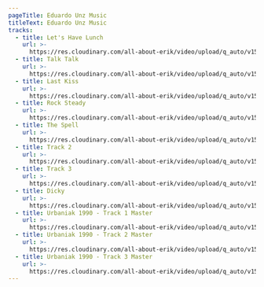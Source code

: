 ```yaml
---
pageTitle: Eduardo Unz Music
titleText: Eduardo Unz Music
tracks:
  - title: Let's Have Lunch
    url: >-
      https://res.cloudinary.com/all-about-erik/video/upload/q_auto/v1582154523/Musical%20Journey/Musical%20Friends/Friends/Eduardo%20Unz/Music/01_Lets_Have_Lunch_acgdzb.mp3
  - title: Talk Talk
    url: >-
      https://res.cloudinary.com/all-about-erik/video/upload/q_auto/v1582154529/Musical%20Journey/Musical%20Friends/Friends/Eduardo%20Unz/Music/02_Talk_Talk_mkqfab.mp3
  - title: Last Kiss
    url: >-
      https://res.cloudinary.com/all-about-erik/video/upload/q_auto/v1582154529/Musical%20Journey/Musical%20Friends/Friends/Eduardo%20Unz/Music/03_Last_Kiss_rcanwg.mp3
  - title: Rock Steady
    url: >-
      https://res.cloudinary.com/all-about-erik/video/upload/q_auto/v1582154526/Musical%20Journey/Musical%20Friends/Friends/Eduardo%20Unz/Music/04_Rock_Steady_mrhgsc.mp3
  - title: The Spell
    url: >-
      https://res.cloudinary.com/all-about-erik/video/upload/q_auto/v1582154520/Musical%20Journey/Musical%20Friends/Friends/Eduardo%20Unz/Music/05_The_Spell_pvlyzs.mp3
  - title: Track 2
    url: >-
      https://res.cloudinary.com/all-about-erik/video/upload/q_auto/v1582154526/Musical%20Journey/Musical%20Friends/Friends/Eduardo%20Unz/Music/06_Track_2_iiwpgw.mp3
  - title: Track 3
    url: >-
      https://res.cloudinary.com/all-about-erik/video/upload/q_auto/v1582154525/Musical%20Journey/Musical%20Friends/Friends/Eduardo%20Unz/Music/07_Track_3_dlpwkh.mp3
  - title: Dicky
    url: >-
      https://res.cloudinary.com/all-about-erik/video/upload/q_auto/v1582154518/Musical%20Journey/Musical%20Friends/Friends/Eduardo%20Unz/Music/08_Dicky_qibqhq.mp3
  - title: Urbaniak 1990 - Track 1 Master
    url: >-
      https://res.cloudinary.com/all-about-erik/video/upload/q_auto/v1582154523/Musical%20Journey/Musical%20Friends/Friends/Eduardo%20Unz/Music/09_Urbaniak_1990_-_Track_1_Master_kgkom7.mp3
  - title: Urbaniak 1990 - Track 2 Master
    url: >-
      https://res.cloudinary.com/all-about-erik/video/upload/q_auto/v1582154516/Musical%20Journey/Musical%20Friends/Friends/Eduardo%20Unz/Music/10_Urbaniak_1990_-_Track_2_Master_ij72fw.mp3
  - title: Urbaniak 1990 - Track 3 Master
    url: >-
      https://res.cloudinary.com/all-about-erik/video/upload/q_auto/v1582154523/Musical%20Journey/Musical%20Friends/Friends/Eduardo%20Unz/Music/11_Urbaniak_1990_-_Track_3_Master_nfqsvw.mp3
---
```


